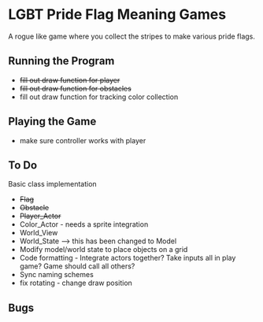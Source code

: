 # LGBT Pride Flag Meaning Games
A rogue like game where you collect the stripes to make various pride flags.

## Running the Program
* ~~fill out draw function for player~~
* ~~fill out draw function for obstacles~~
* fill out draw function for tracking color collection  

## Playing the Game
* make sure controller works with player

## To Do
Basic class implementation
* ~~Flag~~
* ~~Obstacle~~
* ~~Player_Actor~~
* Color_Actor - needs a sprite integration
* World_View
* World_State --> this has been changed to Model
* Modify model/world state to place objects on a grid
* Code formatting - Integrate actors together? Take inputs all in play game? Game should call all others?
* Sync naming schemes
* fix rotating - change draw position


## Bugs
